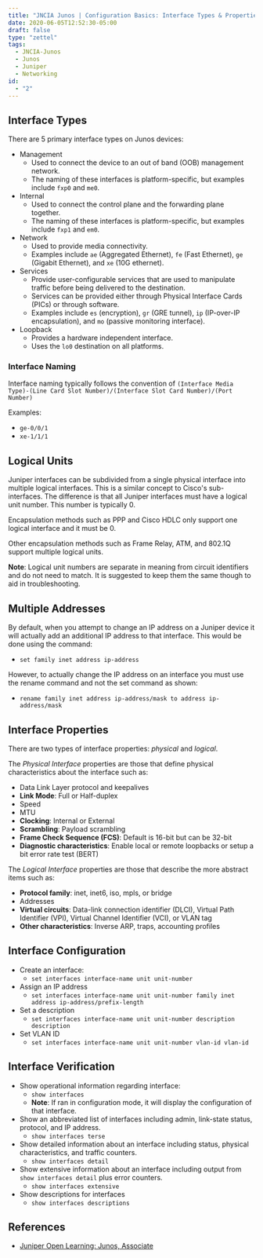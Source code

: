 ```yaml
---
title: "JNCIA Junos | Configuration Basics: Interface Types & Properties"
date: 2020-06-05T12:52:30-05:00
draft: false
type: "zettel"
tags:
  - JNCIA-Junos
  - Junos
  - Juniper
  - Networking
id:
  - "2"
---
```

## Interface Types
There are 5 primary interface types on Junos devices:

  * Management
    * Used to connect the device to an out of band (OOB) management network.
    * The naming of these interfaces is platform-specific, but examples include `fxp0` and `me0`.
  * Internal
    * Used to connect the control plane and the forwarding plane together.
    * The naming of these interfaces is platform-specific, but examples include `fxp1` and `em0`.
  * Network
    * Used to provide media connectivity.
    * Examples include `ae` (Aggregated Ethernet), `fe` (Fast Ethernet), `ge` (Gigabit Ethernet), and `xe` (10G ethernet).
  * Services
    * Provide user-configurable services that are used to manipulate traffic before being delivered to the destination.
    * Services can be provided either through Physical Interface Cards (PICs) or through software.
    * Examples include `es` (encryption), `gr` (GRE tunnel), `ip` (IP-over-IP encapsulation), and `mo` (passive monitoring interface). 
  * Loopback
    * Provides a hardware independent interface.
    * Uses the `lo0` destination on all platforms.

### Interface Naming
Interface naming typically follows the convention of `(Interface Media Type)-(Line Card Slot Number)/(Interface Slot Card Number)/(Port Number)`

Examples:

  * `ge-0/0/1`
  * `xe-1/1/1`

## Logical Units
Juniper interfaces can be subdivided from a single physical interface into multiple logical interfaces. This is a similar concept to Cisco's sub-interfaces. The difference is that all Juniper interfaces must have a logical unit number. This number is typically 0. 

Encapsulation methods such as PPP and Cisco HDLC only support one logical interface and it must be 0.

Other encapsulation methods such as Frame Relay, ATM, and 802.1Q support multiple logical units.

**Note**: Logical unit numbers are separate in meaning from circuit identifiers and do not need to match. It is suggested to keep them the same though to aid in troubleshooting.

## Multiple Addresses
By default, when you attempt to change an IP address on a Juniper device it will actually add an additional IP address to that interface. This would be done using the command: 
  * `set family inet address ip-address`

However, to actually change the IP address on an interface you must use the rename command and not the set command as shown: 
  * `rename family inet address ip-address/mask to address ip-address/mask`

## Interface Properties
There are two types of interface properties: *physical* and *logical*. 

The *Physical Interface* properties are those that define physical characteristics about the interface such as:

  * Data Link Layer protocol and keepalives
  * **Link Mode**: Full or Half-duplex
  * Speed
  * MTU
  * **Clocking**: Internal or External
  * **Scrambling**: Payload scrambling
  * **Frame Check Sequence (FCS)**: Default is 16-bit but can be 32-bit
  * **Diagnostic characteristics**: Enable local or remote loopbacks or setup a bit error rate test (BERT)

The *Logical Interface* properties are those that describe the more abstract items such as:

  * **Protocol family**: inet, inet6, iso, mpls, or bridge
  * Addresses
  * **Virtual circuits**: Data-link connection identifier (DLCI), Virtual Path Identifier (VPI), Virtual Channel Identifier (VCI), or VLAN tag
  * **Other characteristics**: Inverse ARP, traps, accounting profiles

## Interface Configuration
  * Create an interface:
    * `set interfaces interface-name unit unit-number`
  * Assign an IP address
    * `set interfaces interface-name unit unit-number family inet address ip-address/prefix-length`
  * Set a description
    * `set interfaces interface-name unit unit-number description description`
  * Set VLAN ID
    * `set interfaces interface-name unit unit-number vlan-id vlan-id`

## Interface Verification
  * Show operational information regarding interface:
    * `show interfaces`
    * **Note**: If ran in configuration mode, it will display the configuration of that interface.
  * Show an abbreviated list of interfaces including admin, link-state status, protocol, and IP address.
    * `show interfaces terse`
  * Show detailed information about an interface including status, physical characteristics, and traffic counters.
    * `show interfaces detail`
  * Show extensive information about an interface including output from `show interfaces detail` plus error counters.
    * `show interfaces extensive`
  * Show descriptions for interfaces
    * `show interfaces descriptions`

## References
  * [Juniper Open Learning: Junos, Associate](https://cloud.contentraven.com/junosgenius/learningpath-detail/1004/3/0/1)